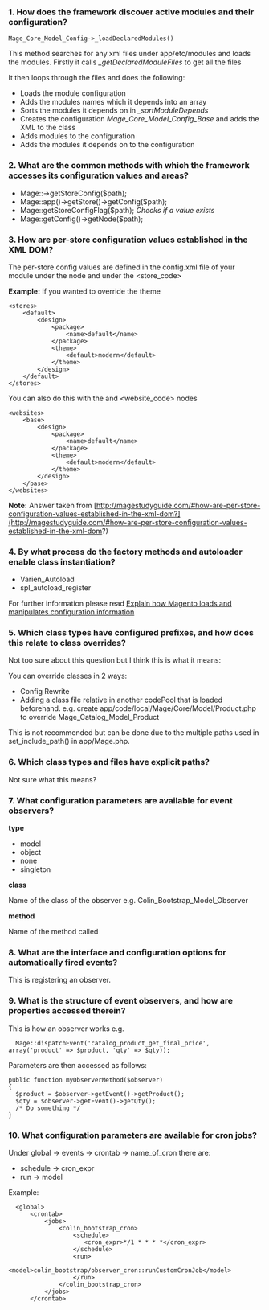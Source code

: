 ### 1. How does the framework discover active modules and their configuration?


    Mage_Core_Model_Config->_loadDeclaredModules()


This method searches for any xml files under app/etc/modules and loads the modules.
Firstly it calls *_getDeclaredModuleFiles* to get all the files

It then loops through the files and does the following:

- Loads the module configuration
- Adds the modules names which it depends into an array
- Sorts the modules it depends on in *_sortModuleDepends*
- Creates the configuration *Mage_Core_Model_Config_Base* and adds the XML *<config><modules/></config>* to the class
- Adds modules to the configuration
- Adds the modules it depends on to the configuration

### 2. What are the common methods with which the framework accesses its configuration values and areas?


- Mage::->getStoreConfig($path);
- Mage::app()->getStore()->getConfig($path);
- Mage::getStoreConfigFlag($path); *Checks if a value exists*
- Mage::getConfig()->getNode($path);


### 3. How are per-store configuration values established in the XML DOM?

The per-store config values are defined in the config.xml file of your module under the <stores> node and under the <store_code>

**Example:** If you wanted to override the theme

    <stores>
        <default>
            <design>
                <package>
                    <name>default</name>
                </package>
                <theme>
                    <default>modern</default>
                </theme>
            </design>
        </default>
    </stores>


You can also do this with the <websites> and <website_code> nodes


    <websites>
        <base>
            <design>
                <package>
                    <name>default</name>
                </package>
                <theme>
                    <default>modern</default>
                </theme>
            </design>
        </base>
    </websites>




**Note:** Answer taken from [http://magestudyguide.com/#how-are-per-store-configuration-values-established-in-the-xml-dom?](http://magestudyguide.com/#how-are-per-store-configuration-values-established-in-the-xml-dom?)


### 4. By what process do the factory methods and autoloader enable class instantiation?

- Varien_Autoload
- spl_autoload_register

For further information please read [Explain how Magento loads and manipulates configuration information](https://github.com/colinmurphy/magento-exam-notes/blob/master/1.%20Basics/2.%20Configuration/1.Explain%20how%20Magento%20loads%20and%20manipulates%20configuration%20information.md)

### 5. Which class types have configured prefixes, and how does this relate to class overrides?

Not too sure about this question but I think this is what it means:

You can override classes in 2 ways:

- Config Rewrite
- Adding a class file relative in another codePool that is loaded beforehand.
e.g. create app/code/local/Mage/Core/Model/Product.php to override Mage_Catalog_Model_Product

This is not recommended but can be done due to the multiple paths used in set_include_path() in app/Mage.php.


### 6. Which class types and files have explicit paths?

Not sure what this means?

### 7. What configuration parameters are available for event observers?

**type**

- model
- object
- none
- singleton

**class**

Name of the class of the observer e.g. Colin_Bootstrap_Model_Observer


**method**

Name of the method called

### 8. What are the interface and configuration options for automatically fired events?

This is registering an observer.

### 9. What is the structure of event observers, and how are properties accessed therein?

This is how an observer works e.g.

      Mage::dispatchEvent('catalog_product_get_final_price', array('product' => $product, 'qty' => $qty));


Parameters are then accessed as follows:

    public function myObserverMethod($observer)
    {
      $product = $observer->getEvent()->getProduct();
      $qty = $observer->getEvent()->getQty();
      /* Do something */
    }

### 10. What configuration parameters are available for cron jobs?

Under global -> events -> crontab -> name_of_cron there are:

- schedule -> cron_expr
- run -> model

Example:

      <global>
          <crontab>
              <jobs>
                  <colin_bootstrap_cron>
                      <schedule>
                         <cron_expr>*/1 * * * *</cron_expr>
                      </schedule>
                      <run>
                          <model>colin_bootstrap/observer_cron::runCustomCronJob</model>
                      </run>
                  </colin_bootstrap_cron>
              </jobs>
          </crontab>
